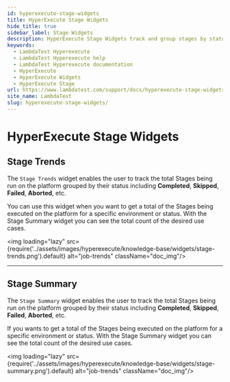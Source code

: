 ```yaml
---
id: hyperexecute-stage-widgets
title: HyperExecute Stage Widgets
hide_title: true
sidebar_label: Stage Widgets
description: HyperExecute Stage Widgets track and group stages by status (Completed, Skipped, Failed, Aborted, etc.) for efficient monitoring.
keywords:
  - LambdaTest Hyperexecute
  - LambdaTest Hyperexecute help
  - LambdaTest Hyperexecute documentation
  - HyperExecute
  - HyperExecute Widgets
  - HyperExecute Stage
url: https://www.lambdatest.com/support/docs/hyperexecute-stage-widgets/
site_name: LambdaTest
slug: hyperexecute-stage-widgets/
---
```


<script type="application/ld+json"
      dangerouslySetInnerHTML={{ __html: JSON.stringify({
       "@context": "https://schema.org",
        "@type": "BreadcrumbList",
        "itemListElement": [{
          "@type": "ListItem",
          "position": 1,
          "name": "Home",
          "item": "https://www.lambdatest.com"
        },{
          "@type": "ListItem",
          "position": 2,
          "name": "Support",
          "item": "https://www.lambdatest.com/support/docs/"
        },{
          "@type": "ListItem",
          "position": 3,
          "name": "HyperExecute Widgets",
          "item": "https://www.lambdatest.com/support/docs/hyperexecute-stage-widgets/"
        }]
      })
    }}
></script>

# HyperExecute Stage Widgets

## Stage Trends

The `Stage Trends` widget enables the user to track the total Stages being run on the platform grouped by their status including **Completed**, **Skipped**, **Failed**, **Aborted**, etc.

You can use this widget when you want to get a total of the Stages being executed on the platform for a specific environment or status. With the Stage Summary widget you can see the total count of the desired use cases.

<img loading="lazy" src={require('../assets/images/hyperexecute/knowledge-base/widgets/stage-trends.png').default} alt="job-trends" className="doc_img"/>

***

## Stage Summary

The `Stage Summary` widget enables the user to track the total Stages being run on the platform grouped by their status including **Completed**, **Skipped**, **Failed**, **Aborted**, etc.

If you wants to get a total of the Stages being executed on the platform for a specific environment or status. With the Stage Summary widget you can see the total count of the desired use cases.

<img loading="lazy" src={require('../assets/images/hyperexecute/knowledge-base/widgets/stage-summary.png').default} alt="job-trends" className="doc_img"/>